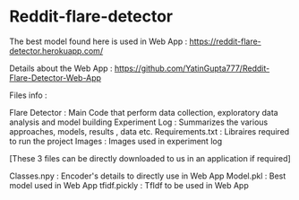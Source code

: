 # Reddit-flare-detector
 
The best model found here is used in Web App : https://reddit-flare-detector.herokuapp.com/

Details about the Web App : https://github.com/YatinGupta777/Reddit-Flare-Detector-Web-App

Files info : 

Flare Detector : Main Code that perform data collection, exploratory data analysis and model building
Experiment Log : Summarizes the various approaches, models, results , data etc.
Requirements.txt : Libraires required to run the project
Images : Images used in experiment log

[These 3 files can be directly downloaded to us in an application if required]

Classes.npy : Encoder's details to directly use in Web App
Model.pkl : Best model used in Web App
tfidf.pickly : TfIdf to be used in Web App
